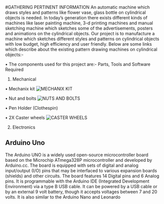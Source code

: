 #GATHERING PERTINENT INFORMATION
 An automatic machine which draws styles and patterns like flower vase, glass bottle on cylindrical objects is needed. In today’s generation there exists different kinds of machines like laser painting machine, 3-d printing machines and manual sketching machine which sketches some of the advertisements, posters and animations on the cylindrical objects.
Our project is to manufacture a machine which sketches different styles and patterns on cylindrical objects with low budget, high efficiency and user friendly.
Below are some links which describe about the existing pattern drawing machines on cylindrical objects:-

•	The components used for this project are:-
Parts, Tools and Software Required
1. Mechanical

•	Mechanix kit
![MECHANIX KIT](https://user-images.githubusercontent.com/42512399/45218182-538ec600-b2c4-11e8-90e6-5788476f3035.jpg)


•	Nut and bolts
![NUTS AND BOLTS](https://user-images.githubusercontent.com/42512399/45218363-f8110800-b2c4-11e8-9f3e-2556f23f80ca.jpg)

•       Pen Holder (Clothespin)
	

•       2X Caster wheels
![CASTER WHEELS](https://user-images.githubusercontent.com/42512399/45218499-71a8f600-b2c5-11e8-9022-dd7e0e17a115.jpg)

2. Electronics

## Arduino Uno


The Arduino UNO is a widely used open-source microcontroller board based on the Microchip ATmega328P microcontroller and developed by Arduino.cc. The board is equipped with sets of digital and analog input/output (I/O) pins that may be interfaced to various expansion boards (shields) and other circuits. The board features 14 Digital pins and 6 Analog pins. It is programmable with the Arduino IDE (Integrated Development Environment) via a type B USB cable. It can be powered by a USB cable or by an external 9 volt battery, though it accepts voltages between 7 and 20 volts. It is also similar to the Arduino Nano and Leonardo